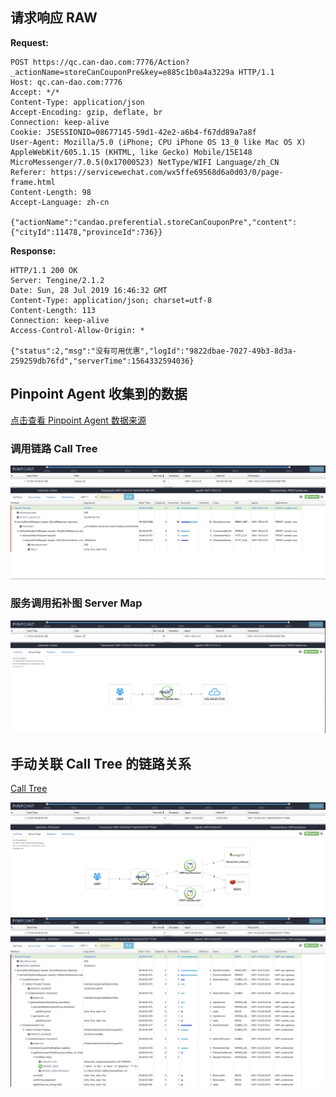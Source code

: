 ## 请求响应 RAW
**Request:**
```http
POST https://qc.can-dao.com:7776/Action?_actionName=storeCanCouponPre&key=e885c1b0a4a3229a HTTP/1.1
Host: qc.can-dao.com:7776
Accept: */*
Content-Type: application/json
Accept-Encoding: gzip, deflate, br
Connection: keep-alive
Cookie: JSESSIONID=08677145-59d1-42e2-a6b4-f67dd89a7a8f
User-Agent: Mozilla/5.0 (iPhone; CPU iPhone OS 13_0 like Mac OS X) AppleWebKit/605.1.15 (KHTML, like Gecko) Mobile/15E148 MicroMessenger/7.0.5(0x17000523) NetType/WIFI Language/zh_CN
Referer: https://servicewechat.com/wx5ffe69568d6a0d03/0/page-frame.html
Content-Length: 98
Accept-Language: zh-cn

{"actionName":"candao.preferential.storeCanCouponPre","content":{"cityId":11478,"provinceId":736}}
```

**Response:**
```http
HTTP/1.1 200 OK
Server: Tengine/2.1.2
Date: Sun, 28 Jul 2019 16:46:32 GMT
Content-Type: application/json; charset=utf-8
Content-Length: 113
Connection: keep-alive
Access-Control-Allow-Origin: *

{"status":2,"msg":"没有可用优惠","logId":"9822dbae-7027-49b3-8d3a-259259db76fd","serverTime":1564332594036}
```

## Pinpoint Agent 收集到的数据
[点击查看 Pinpoint Agent 数据来源](http://qc.can-dao.com:6787/proxy_pass/#/transactionList/FRONT-candao-wxa@RESIN/20m/2019-07-29-01-00-00/HWY-119.3.4.13%5E1564135311682%5E396-1564332893260-26)
### 调用链路 Call Tree
![Call Tree](/img/analysis/businesslayer/Action/storeCanCouponPre/img-1.png)

### 服务调用拓补图 Server Map
![Server Map](/img/analysis/businesslayer/Action/storeCanCouponPre/img-2.png)

## 手动关联 Call Tree 的链路关系
[Call Tree](http://qc.can-dao.com:6787/proxy_pass/#/transactionList/HWY-api-gateway@RESIN/10m/2019-07-29-00-55-00/HWY-10.233.33.4%5E1564316313727%5E75164-1564332893247-9)

![Server Map](/img/analysis/businesslayer/Action/storeCanCouponPre/img-3.png)
![Call Tree](/img/analysis/businesslayer/Action/storeCanCouponPre/img-4.png)

